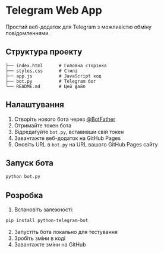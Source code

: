 # Telegram Web App

Простий веб-додаток для Telegram з можливістю обміну повідомленнями.

## Структура проекту

```
├── index.html      # Головна сторінка
├── styles.css      # Стилі
├── app.js          # JavaScript код
├── bot.py          # Telegram бот
└── README.md       # Цей файл
```

## Налаштування

1. Створіть нового бота через [@BotFather](https://t.me/BotFather)
2. Отримайте токен бота
3. Відредагуйте `bot.py`, вставивши свій токен
4. Завантажте веб-додаток на GitHub Pages
5. Оновіть URL в `bot.py` на URL вашого GitHub Pages сайту

## Запуск бота

```bash
python bot.py
```

## Розробка

1. Встановіть залежності:
```bash
pip install python-telegram-bot
```

2. Запустіть бота локально для тестування
3. Зробіть зміни в коді
4. Завантажте зміни на GitHub 